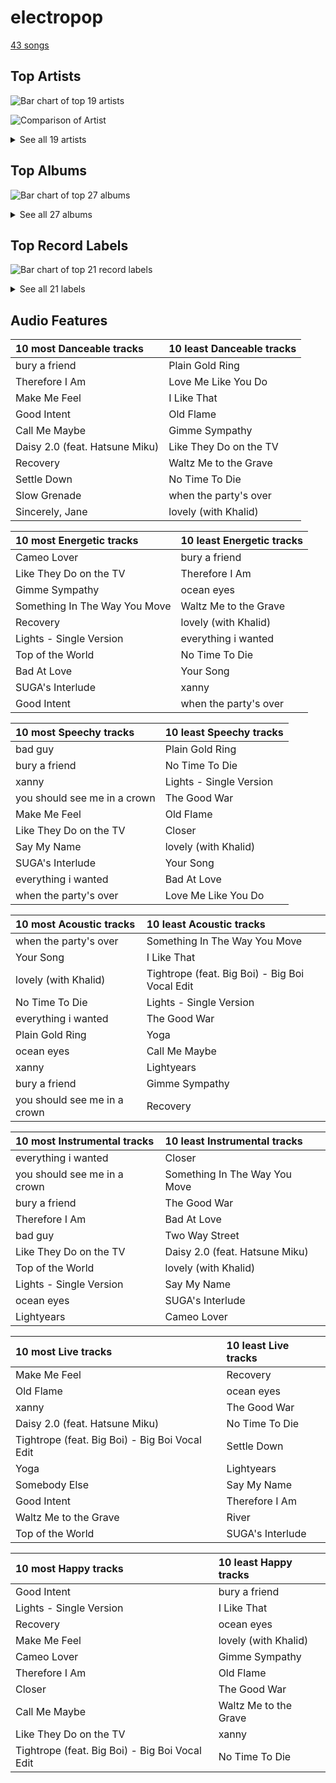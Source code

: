 # electropop

[43 songs](electropop_tracks.md)

## Top Artists

![Bar chart of top 19 artists](../images/genres/electropop/artists.png)

![Comparison of Artist](../images/genres/electropop/artists_comparison.png)


<details>
<summary>See all 19 artists</summary>

|   Number of Tracks | Art                                                                                              | Artist                                       | 🔗                                                           |
|-------------------:|:-------------------------------------------------------------------------------------------------|:---------------------------------------------|:------------------------------------------------------------|
|                 13 | <img src="https://i.scdn.co/image/ab6761610000e5eb5e92b1ddbbbc66454d44a2c4" alt="" width="50" /> | [Kimbra](../artists/kimbra.md)               | [🔗](https://open.spotify.com/artist/6hk7Yq1DU9QcCCrz9uc0Ti) |
|                 10 | <img src="https://i.scdn.co/image/ab6761610000e5ebd8b9980db67272cb4d2c3daf" alt="" width="50" /> | [Billie Eilish](../artists/billie_eilish.md) | [🔗](https://open.spotify.com/artist/6qqNVTkY8uBg9cP3Jd7DAH) |
|                  5 | <img src="https://i.scdn.co/image/ab6761610000e5eb3ea2c03525939b482f8d3bfd" alt="" width="50" /> | Janelle Monáe                                | [🔗](https://open.spotify.com/artist/6ueGR6SWhUJfvEhqkvMsVs) |
|                  5 | <img src="https://i.scdn.co/image/ab6761610000e5eb0db36498679f03f30606d45f" alt="" width="50" /> | Ellie Goulding                               | [🔗](https://open.spotify.com/artist/0X2BH1fck6amBIoJhDVmmJ) |
|                  4 | <img src="https://i.scdn.co/image/ab6761610000e5ebd707e1c5177614c4ec95a06c" alt="" width="50" /> | Halsey                                       | [🔗](https://open.spotify.com/artist/26VFTg2z8YR0cCuwLzESi2) |
|                  1 | <img src="https://i.scdn.co/image/ab6761610000e5eb358577f183465ae7698a53a7" alt="" width="50" /> | Carly Rae Jepsen                             | [🔗](https://open.spotify.com/artist/6sFIWsNpZYqfjUpaCgueju) |
|                  1 | <img src="https://i.scdn.co/image/ab6761610000e5ebba025c8f62612b2ca6bfa375" alt="" width="50" /> | Hatsune Miku                                 | [🔗](https://open.spotify.com/artist/6pNgnvzBa6Bthsv8SrZJYl) |
|                  1 | <img src="https://i.scdn.co/image/ab6761610000e5eb31072db9da0311ecfabe96bf" alt="" width="50" /> | Khalid                                       | [🔗](https://open.spotify.com/artist/6LuN9FCkKOj5PcnpouEgny) |
|                  1 | <img src="https://i.scdn.co/image/ab6761610000e5eb3c02f4fb4cc9187c488afd50" alt="" width="50" /> | The Chainsmokers                             | [🔗](https://open.spotify.com/artist/69GGBxA162lTqCwzJG5jLp) |
|                  1 | <img src="https://i.scdn.co/image/ab6761610000e5eb5af53f295e6c42529fbd0873" alt="" width="50" /> | Lauv                                         | [🔗](https://open.spotify.com/artist/5JZ7CnR6gTvEMKX4g70Amv) |
|                  1 | <img src="https://i.scdn.co/image/ab6761610000e5ebd9f754de994ed3b6e8f01522" alt="" width="50" /> | Jidenna                                      | [🔗](https://open.spotify.com/artist/4TsHKU8l8Wq7n7OPVikirn) |
|                  1 | <img src="https://i.scdn.co/image/ab6761610000e5eb8f4d36b43fa094d32a167f1e" alt="" width="50" /> | Ashnikko                                     | [🔗](https://open.spotify.com/artist/3PyJHH2wyfQK3WZrk9rpmP) |
|                  1 | <img src="https://i.scdn.co/image/ab6761610000e5eb5704a64f34fe29ff73ab56bb" alt="" width="50" /> | [BTS](../artists/bts.md)                     | [🔗](https://open.spotify.com/artist/3Nrfpe0tUJi4K4DXYWgMUX) |
|                  1 | <img src="https://i.scdn.co/image/ab6761610000e5eb7f3c0dffb5229c8734ff60b2" alt="" width="50" /> | Big Boi                                      | [🔗](https://open.spotify.com/artist/2ht3wxeT69CzyKFChNnNAB) |
|                  1 | <img src="https://i.scdn.co/image/ab6761610000e5eb740bae2676885855f3e5b05a" alt="" width="50" /> | Tove Styrke                                  | [🔗](https://open.spotify.com/artist/2QSPrJfYeRXaltEEiriXN9) |
|                  1 | <img src="https://i.scdn.co/image/ab6761610000e5ebe0812e8d85a4cc98cbc3bf2c" alt="" width="50" /> | Metric                                       | [🔗](https://open.spotify.com/artist/1rCIEwPp5OnXW0ornlSsRl) |
|                  1 | <img src="https://i.scdn.co/image/ab6761610000e5eb1e9c5c07c1244a637929678c" alt="" width="50" /> | VÉRITÉ                                       | [🔗](https://open.spotify.com/artist/1Fr6agZ6iSM5Ynn2k4C8sc) |
|                  1 | <img src="https://i.scdn.co/image/ab6761610000e5eba8bcfb642ea4803e36b73b0a" alt="" width="50" /> | Bishop Briggs                                | [🔗](https://open.spotify.com/artist/0yb46jwm7gqbZXVXZQ8Z1e) |
|                  1 | <img src="https://i.scdn.co/image/ab6761610000e5eb0fad315ccb6b38517152d2cc" alt="" width="50" /> | SUGA                                         | [🔗](https://open.spotify.com/artist/0ebNdVaOfp6N0oZ1guIxM8) |

</details>

## Top Albums

![Bar chart of top 27 albums](../images/genres/electropop/albums.png)


<details>
<summary>See all 27 albums</summary>

|   Number of Tracks | Art                                                                                              | Album                                                   | 🔗                                                          |
|-------------------:|:-------------------------------------------------------------------------------------------------|:--------------------------------------------------------|:-----------------------------------------------------------|
|                  7 | <img src="https://i.scdn.co/image/ab67616d0000b273d0ec2db731952a7efabc6397" alt="" width="50" /> | Vows (Deluxe Version)                                   | [🔗](https://open.spotify.com/album/6V9rvW05Um5bIHePPfeI8p) |
|                  5 | <img src="https://i.scdn.co/image/ab67616d0000b27350a3147b4edd7701a876c6ce" alt="" width="50" /> | WHEN WE ALL FALL ASLEEP, WHERE DO WE GO?                | [🔗](https://open.spotify.com/album/0S0KGZnfBGSIssfF54WSJh) |
|                  5 | <img src="https://i.scdn.co/image/ab67616d0000b273d56201d2b07c5950c540f0c8" alt="" width="50" /> | Primal Heart                                            | [🔗](https://open.spotify.com/album/4pj0BkJ7u39i009oqe8V79) |
|                  2 | <img src="https://i.scdn.co/image/ab67616d0000b273a90401b8d27cd6b5f3a46242" alt="" width="50" /> | Lights                                                  | [🔗](https://open.spotify.com/album/3duZhvcaoqdNveQYXf9dMV) |
|                  2 | <img src="https://i.scdn.co/image/ab67616d0000b2730a60fb0deda858270cca82ee" alt="" width="50" /> | Dirty Computer                                          | [🔗](https://open.spotify.com/album/2PjlaxlMunGOUvcRzlTbtE) |
|                  1 | <img src="https://i.scdn.co/image/ab67616d0000b2738a3f0a3ca7929dea23cd274c" alt="" width="50" /> | lovely (with Khalid)                                    | [🔗](https://open.spotify.com/album/2sBB17RXTamvj7Ncps15AK) |
|                  1 | <img src="https://i.scdn.co/image/ab67616d0000b2730f7ad6d8d829906c17cae210" alt="" width="50" /> | hopeless fountain kingdom (Deluxe)                      | [🔗](https://open.spotify.com/album/7GjG91tyHQNGEHzKJaqOi0) |
|                  1 | <img src="https://i.scdn.co/image/ab67616d0000b273f2248cf6dad1d6c062587249" alt="" width="50" /> | everything i wanted                                     | [🔗](https://open.spotify.com/album/4i3rAwPw7Ln2YrKDusaWyT) |
|                  1 | <img src="https://i.scdn.co/image/ab67616d0000b273a9f6c04ba168640b48aa5795" alt="" width="50" /> | dont smile at me                                        | [🔗](https://open.spotify.com/album/7fRrTyKvE4Skh93v97gtcU) |
|                  1 | <img src="https://i.scdn.co/image/ab67616d0000b273fbf594435bcb7b30636efc02" alt="" width="50" /> | Yoga                                                    | [🔗](https://open.spotify.com/album/5rzxGeVyCV74SvV5hjLRAU) |
|                  1 | <img src="https://i.scdn.co/image/ab67616d0000b27369b3dd10eee85bb2652c3b05" alt="" width="50" /> | The Golden Echo                                         | [🔗](https://open.spotify.com/album/66hoUkjxM7tVQwu7bZocwP) |
|                  1 | <img src="https://i.scdn.co/image/ab67616d0000b273120a1366324c2ae1728e17e5" alt="" width="50" /> | The ArchAndroid                                         | [🔗](https://open.spotify.com/album/7MvSB0JTdtl1pSwZcgvYQX) |
|                  1 | <img src="https://i.scdn.co/image/ab67616d0000b2730d0837e34a3fcc57de9fc93d" alt="" width="50" /> | Sway                                                    | [🔗](https://open.spotify.com/album/3fSRbKgYW6kcR1ZFMaaNV4) |
|                  1 | <img src="https://i.scdn.co/image/ab67616d0000b273ce94afb9aa5d73f00852a45b" alt="" width="50" /> | Somebody Else                                           | [🔗](https://open.spotify.com/album/3Q4yhhyFA2cpZq2FGOgMwU) |
|                  1 | <img src="https://i.scdn.co/image/ab67616d0000b2734fb1446223808a37ba8914b5" alt="" width="50" /> | Slow Grenade                                            | [🔗](https://open.spotify.com/album/15Zgvxqql6EPHE3NJlUt0R) |
|                  1 | <img src="https://i.scdn.co/image/ab67616d0000b273da43139cbb1612e1b94eed4a" alt="" width="50" /> | SUGA's Interlude                                        | [🔗](https://open.spotify.com/album/0JfaSjTaej3QB27ofjnbQV) |
|                  1 | <img src="https://i.scdn.co/image/ab67616d0000b273f7b7174bef6f3fbfda3a0bb7" alt="" width="50" /> | No Time To Die                                          | [🔗](https://open.spotify.com/album/5sXSHscDjBez8VF20cSyad) |
|                  1 | <img src="https://i.scdn.co/image/ab67616d0000b273b72cb7bed93d6e2fdf42cffe" alt="" width="50" /> | Metropolis: The Chase Suite (Special Edition)           | [🔗](https://open.spotify.com/album/3T3bJi3cvwR5U7ihwgEwF1) |
|                  1 | <img src="https://i.scdn.co/image/ab67616d0000b2737636e1c9e67eaafc9f49aefd" alt="" width="50" /> | Manic                                                   | [🔗](https://open.spotify.com/album/68enXe5XcJdciSDAZr0Alr) |
|                  1 | <img src="https://i.scdn.co/image/ab67616d0000b273a111f7769013f1731e9c697c" alt="" width="50" /> | Kiss (Deluxe)                                           | [🔗](https://open.spotify.com/album/29blfJv8AddJrjuG3DpE13) |
|                  1 | <img src="https://i.scdn.co/image/ab67616d0000b2732a038d3bf875d23e4aeaa84e" alt="" width="50" /> | Happier Than Ever                                       | [🔗](https://open.spotify.com/album/0JGOiO34nwfUdDrD612dOp) |
|                  1 | <img src="https://i.scdn.co/image/ab67616d0000b2736cd9798b6ace10ff98d1abdd" alt="" width="50" /> | Fifty Shades Freed (Original Motion Picture Soundtrack) | [🔗](https://open.spotify.com/album/4w0N1CaZwQ5RPIuawqlYyy) |
|                  1 | <img src="https://i.scdn.co/image/ab67616d0000b27370d7aa769af19e7e2c2e107b" alt="" width="50" /> | Fantasies                                               | [🔗](https://open.spotify.com/album/3Oj8FdHcV6kAiOVWfkqRaA) |
|                  1 | <img src="https://i.scdn.co/image/ab67616d0000b273570d18beb1f15ef8adfb27a5" alt="" width="50" /> | Delirium                                                | [🔗](https://open.spotify.com/album/4A43DyDoAVa1Fb8pq6Yejl) |
|                  1 | <img src="https://i.scdn.co/image/ab67616d0000b2735064363e1b38af783f93f1a7" alt="" width="50" /> | Daisy 2.0 (feat. Hatsune Miku)                          | [🔗](https://open.spotify.com/album/6JZYS7UElSfjyTgFgE1ApG) |
|                  1 | <img src="https://i.scdn.co/image/ab67616d0000b273495ce6da9aeb159e94eaa453" alt="" width="50" /> | Closer                                                  | [🔗](https://open.spotify.com/album/0rSLgV8p5FzfnqlEk4GzxE) |
|                  1 | <img src="https://i.scdn.co/image/ab67616d0000b2738cae5034066af45cdfbc4266" alt="" width="50" /> | Church Of Scars                                         | [🔗](https://open.spotify.com/album/1TTxcgs3zEngN0EB56yXzY) |

</details>


## Top Record Labels

![Bar chart of top 21 record labels](../images/genres/electropop/labels.png)


<details>
<summary>See all 21 labels</summary>

|   Number of Tracks | Label                                                                 |
|-------------------:|:----------------------------------------------------------------------|
|                 13 | [Warner Records](../labels/warner_records.md)                         |
|                 10 | [Darkroom](../labels/darkroom.md)                                     |
|                  8 | [Interscope](../labels/interscope.md)                                 |
|                  4 | [Polydor Records](../labels/polydor_records.md)                       |
|                  4 | [Bad Boy](../labels/bad_boy.md)                                       |
|                  2 | [Wondaland](../labels/wondaland.md)                                   |
|                  2 | [Capitol Records](../labels/capitol_records.md)                       |
|                  1 | [VÉRITÉ](../labels/v_rit_.md)                                         |
|                  1 | [Universal Music LLC](../labels/universal_music_llc.md)               |
|                  1 | [Teleport Records](../labels/teleport_records.md)                     |
|                  1 | [Silent Records IGA](../labels/silent_records_iga.md)                 |
|                  1 | [Republic Records](../labels/republic_records.md)                     |
|                  1 | [RCA Records Label](../labels/rca_records_label.md)                   |
|                  1 | [Parlophone UK](../labels/parlophone_uk.md)                           |
|                  1 | [Metric Music International](../labels/metric_music_international.md) |
|                  1 | [Island Records](../labels/island_records.md)                         |
|                  1 | [FSF](../labels/fsf.md)                                               |
|                  1 | [Epic](../labels/epic.md)                                             |
|                  1 | [Disruptor Records](../labels/disruptor_records.md)                   |
|                  1 | [Columbia](../labels/columbia.md)                                     |
|                  1 | [Astralwerks (ASW)](../labels/astralwerks__asw_.md)                   |

</details>


## Audio Features

| 10 most Danceable tracks       | 10 least Danceable tracks   |
|:-------------------------------|:----------------------------|
| bury a friend                  | Plain Gold Ring             |
| Therefore I Am                 | Love Me Like You Do         |
| Make Me Feel                   | I Like That                 |
| Good Intent                    | Old Flame                   |
| Call Me Maybe                  | Gimme Sympathy              |
| Daisy 2.0 (feat. Hatsune Miku) | Like They Do on the TV      |
| Recovery                       | Waltz Me to the Grave       |
| Settle Down                    | No Time To Die              |
| Slow Grenade                   | when the party's over       |
| Sincerely, Jane                | lovely (with Khalid)        |

| 10 most Energetic tracks      | 10 least Energetic tracks   |
|:------------------------------|:----------------------------|
| Cameo Lover                   | bury a friend               |
| Like They Do on the TV        | Therefore I Am              |
| Gimme Sympathy                | ocean eyes                  |
| Something In The Way You Move | Waltz Me to the Grave       |
| Recovery                      | lovely (with Khalid)        |
| Lights - Single Version       | everything i wanted         |
| Top of the World              | No Time To Die              |
| Bad At Love                   | Your Song                   |
| SUGA's Interlude              | xanny                       |
| Good Intent                   | when the party's over       |

| 10 most Speechy tracks       | 10 least Speechy tracks   |
|:-----------------------------|:--------------------------|
| bad guy                      | Plain Gold Ring           |
| bury a friend                | No Time To Die            |
| xanny                        | Lights - Single Version   |
| you should see me in a crown | The Good War              |
| Make Me Feel                 | Old Flame                 |
| Like They Do on the TV       | Closer                    |
| Say My Name                  | lovely (with Khalid)      |
| SUGA's Interlude             | Your Song                 |
| everything i wanted          | Bad At Love               |
| when the party's over        | Love Me Like You Do       |

| 10 most Acoustic tracks      | 10 least Acoustic tracks                       |
|:-----------------------------|:-----------------------------------------------|
| when the party's over        | Something In The Way You Move                  |
| Your Song                    | I Like That                                    |
| lovely (with Khalid)         | Tightrope (feat. Big Boi) - Big Boi Vocal Edit |
| No Time To Die               | Lights - Single Version                        |
| everything i wanted          | The Good War                                   |
| Plain Gold Ring              | Yoga                                           |
| ocean eyes                   | Call Me Maybe                                  |
| xanny                        | Lightyears                                     |
| bury a friend                | Gimme Sympathy                                 |
| you should see me in a crown | Recovery                                       |

| 10 most Instrumental tracks   | 10 least Instrumental tracks   |
|:------------------------------|:-------------------------------|
| everything i wanted           | Closer                         |
| you should see me in a crown  | Something In The Way You Move  |
| bury a friend                 | The Good War                   |
| Therefore I Am                | Bad At Love                    |
| bad guy                       | Two Way Street                 |
| Like They Do on the TV        | Daisy 2.0 (feat. Hatsune Miku) |
| Top of the World              | lovely (with Khalid)           |
| Lights - Single Version       | Say My Name                    |
| ocean eyes                    | SUGA's Interlude               |
| Lightyears                    | Cameo Lover                    |

| 10 most Live tracks                            | 10 least Live tracks   |
|:-----------------------------------------------|:-----------------------|
| Make Me Feel                                   | Recovery               |
| Old Flame                                      | ocean eyes             |
| xanny                                          | The Good War           |
| Daisy 2.0 (feat. Hatsune Miku)                 | No Time To Die         |
| Tightrope (feat. Big Boi) - Big Boi Vocal Edit | Settle Down            |
| Yoga                                           | Lightyears             |
| Somebody Else                                  | Say My Name            |
| Good Intent                                    | Therefore I Am         |
| Waltz Me to the Grave                          | River                  |
| Top of the World                               | SUGA's Interlude       |

| 10 most Happy tracks                           | 10 least Happy tracks   |
|:-----------------------------------------------|:------------------------|
| Good Intent                                    | bury a friend           |
| Lights - Single Version                        | I Like That             |
| Recovery                                       | ocean eyes              |
| Make Me Feel                                   | lovely (with Khalid)    |
| Cameo Lover                                    | Gimme Sympathy          |
| Therefore I Am                                 | Old Flame               |
| Closer                                         | The Good War            |
| Call Me Maybe                                  | Waltz Me to the Grave   |
| Like They Do on the TV                         | xanny                   |
| Tightrope (feat. Big Boi) - Big Boi Vocal Edit | No Time To Die          |
